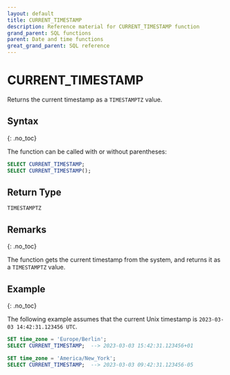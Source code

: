 ```yaml
---
layout: default
title: CURRENT_TIMESTAMP
description: Reference material for CURRENT_TIMESTAMP function
grand_parent: SQL functions
parent: Date and time functions
great_grand_parent: SQL reference
---
```


# CURRENT_TIMESTAMP

Returns the current timestamp as a `TIMESTAMPTZ` value.

## Syntax
{: .no_toc}

The function can be called with or without parentheses:

```sql
SELECT CURRENT_TIMESTAMP;
SELECT CURRENT_TIMESTAMP();
```

## Return Type

`TIMESTAMPTZ`

## Remarks
{: .no_toc}

The function gets the current timestamp from the system, and returns it as a `TIMESTAMPTZ` value.

## Example
{: .no_toc}

The following example assumes that the current Unix timestamp is `2023-03-03 14:42:31.123456 UTC`.

```sql
SET time_zone = 'Europe/Berlin';
SELECT CURRENT_TIMESTAMP;  --> 2023-03-03 15:42:31.123456+01

SET time_zone = 'America/New_York';
SELECT CURRENT_TIMESTAMP;  --> 2023-03-03 09:42:31.123456-05
```
